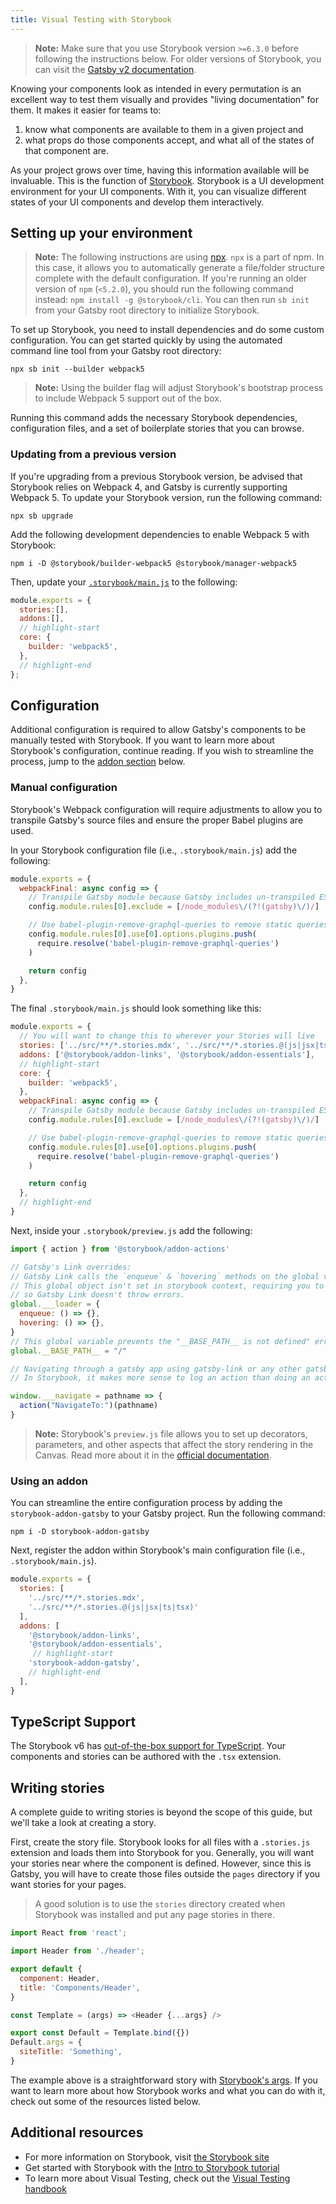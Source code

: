 ```yaml
---
title: Visual Testing with Storybook
---
```


> **Note:** Make sure that you use Storybook version `>=6.3.0` before following the instructions below. For older versions of Storybook, you can visit the [Gatsby v2 documentation](https://v2.gatsbyjs.com/docs/how-to/testing/visual-testing-with-storybook/).

Knowing your components look as intended in every permutation is an excellent way to test them visually and provides "living documentation" for them. It makes it easier for teams to:

1. know what components are available to them in a given project and
2. what props do those components accept, and what all of the states of that component are.

As your project grows over time, having this information available will be invaluable. This is the function of [Storybook](https://storybook.js.org/). Storybook is a UI development environment for your UI components. With it, you can visualize different states of your UI components and develop them interactively.

## Setting up your environment

> **Note:** The following instructions are using [npx](https://www.npmjs.com/package/npx). `npx` is a part of npm. In this case, it allows you to automatically generate a file/folder structure complete with the default configuration. If you're running an older version of `npm` (`<5.2.0`), you should run the following command instead: `npm install -g @storybook/cli`. You can then run `sb init` from your Gatsby root directory to initialize Storybook.

To set up Storybook, you need to install dependencies and do some custom configuration. You can get started quickly by using the automated command line tool from your Gatsby root directory:

```shell
npx sb init --builder webpack5
```

> **Note:** Using the builder flag will adjust Storybook's bootstrap process to include Webpack 5 support out of the box.

Running this command adds the necessary Storybook dependencies, configuration files, and a set of boilerplate stories that you can browse.

### Updating from a previous version

If you're upgrading from a previous Storybook version, be advised that Storybook relies on Webpack 4, and Gatsby is currently supporting Webpack 5. To update your Storybook version, run the following command:

```shell
npx sb upgrade
```

Add the following development dependencies to enable Webpack 5 with Storybook:

```shell
npm i -D @storybook/builder-webpack5 @storybook/manager-webpack5
```

Then, update your [`.storybook/main.js`](https://storybook.js.org/docs/react/configure/overview) to the following:

```js:title=.storybook/main.js
module.exports = {
  stories:[],
  addons:[],
  // highlight-start
  core: {
    builder: 'webpack5',
  },
  // highlight-end
};

```

## Configuration

Additional configuration is required to allow Gatsby's components to be manually tested with Storybook. If you want to learn more about Storybook's configuration, continue reading. If you wish to streamline the process, jump to the [addon section](#using-an-addon) below.

### Manual configuration

Storybook's Webpack configuration will require adjustments to allow you to transpile Gatsby's source files and ensure the proper Babel plugins are used. 

In your Storybook configuration file (i.e., `.storybook/main.js`) add the following:

```js:title=.storybook/main.js
module.exports = {
  webpackFinal: async config => {
    // Transpile Gatsby module because Gatsby includes un-transpiled ES6 code.
    config.module.rules[0].exclude = [/node_modules\/(?!(gatsby)\/)/]

    // Use babel-plugin-remove-graphql-queries to remove static queries from components when rendering in storybook
    config.module.rules[0].use[0].options.plugins.push(
      require.resolve('babel-plugin-remove-graphql-queries')
    )

    return config
  },
}
```

The final `.storybook/main.js` should look something like this:

```js:title=.storybook/main.js
module.exports = {
  // You will want to change this to wherever your Stories will live
  stories: ['../src/**/*.stories.mdx', '../src/**/*.stories.@(js|jsx|ts|tsx)'],
  addons: ['@storybook/addon-links', '@storybook/addon-essentials'],
  // highlight-start
  core: {
    builder: 'webpack5',
  },
  webpackFinal: async config => {
    // Transpile Gatsby module because Gatsby includes un-transpiled ES6 code.
    config.module.rules[0].exclude = [/node_modules\/(?!(gatsby)\/)/]

    // Use babel-plugin-remove-graphql-queries to remove static queries from components when rendering in storybook
    config.module.rules[0].use[0].options.plugins.push(
      require.resolve('babel-plugin-remove-graphql-queries')
    )

    return config
  },
  // highlight-end
}
```

Next, inside your `.storybook/preview.js` add the following: 

```js:title=.storybook/preview.js
import { action } from '@storybook/addon-actions'

// Gatsby's Link overrides:
// Gatsby Link calls the `enqueue` & `hovering` methods on the global variable ___loader.
// This global object isn't set in storybook context, requiring you to override it to empty functions (no-op),
// so Gatsby Link doesn't throw errors.
global.___loader = {
  enqueue: () => {},
  hovering: () => {},
}
// This global variable prevents the "__BASE_PATH__ is not defined" error inside Storybook.
global.__BASE_PATH__ = "/"

// Navigating through a gatsby app using gatsby-link or any other gatsby component will use the `___navigate` method.
// In Storybook, it makes more sense to log an action than doing an actual navigate. Check out the actions addon docs for more info: https://storybook.js.org/docs/react/essentials/actions

window.___navigate = pathname => {
  action("NavigateTo:")(pathname)
}
```

> **Note:** Storybook's `preview.js` file allows you to set up decorators, parameters, and other aspects that affect the story rendering in the Canvas. Read more about it in the [official documentation](https://storybook.js.org/docs/react/configure/overview#configure-story-rendering).

### Using an addon

You can streamline the entire configuration process by adding the `storybook-addon-gatsby` to your Gatsby project. Run the following command:

```shell
npm i -D storybook-addon-gatsby
```

Next, register the addon within Storybook's main configuration file (i.e., `.storybook/main.js`).

```js:title=.storybook/main.js
module.exports = {
  stories: [
    '../src/**/*.stories.mdx', 
    '../src/**/*.stories.@(js|jsx|ts|tsx)'
  ],
  addons: [
    '@storybook/addon-links',
    '@storybook/addon-essentials',
     // highlight-start
    'storybook-addon-gatsby',
    // highlight-end
  ],
}
```

## TypeScript Support

The Storybook v6 has [out-of-the-box support for TypeScript](https://storybook.js.org/docs/react/configure/typescript). Your components and stories can be authored with the `.tsx` extension.


## Writing stories

A complete guide to writing stories is beyond the scope of this guide, but we'll take a look at creating a story.

First, create the story file. Storybook looks for all files with a `.stories.js` extension and loads them into Storybook for you. Generally, you will want your stories near where the component is defined. However, since this is Gatsby, you will have to create those files outside the `pages` directory if you want stories for your pages.

> A good solution is to use the `stories` directory created when Storybook was installed and put any page stories in there.

```jsx:title=src/components/header.stories.js
import React from 'react';

import Header from './header';

export default {
  component: Header,
  title: 'Components/Header',
}

const Template = (args) => <Header {...args} />

export const Default = Template.bind({})
Default.args = {
  siteTitle: 'Something',
}
```

The example above is a straightforward story with [Storybook's args](https://storybook.js.org/docs/react/writing-stories/args). If you want to learn more about how Storybook works and what you can do with it, check out some of the resources listed below.

## Additional resources

- For more information on Storybook, visit [the Storybook site](https://storybook.js.org/)
- Get started with Storybook with the [Intro to Storybook tutorial](https://storybook.js.org/tutorials/intro-to-storybook/)
- To learn more about Visual Testing, check out the [Visual Testing handbook](https://storybook.js.org/tutorials/visual-testing-handbook/)